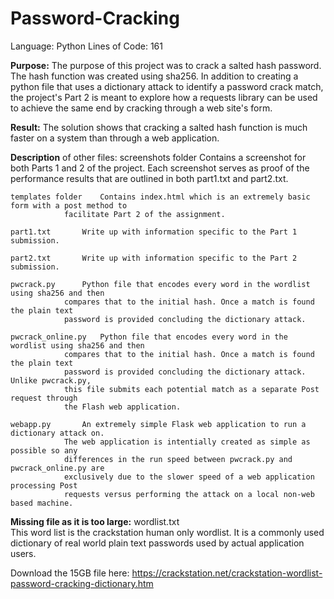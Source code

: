 # Password-Cracking
Language: Python
Lines of Code: 161

<b>Purpose:</b> The purpose of this project was to crack a salted hash password. The hash function was created using sha256.
In addition to creating a python file that uses a dictionary attack to identify a password crack match, the project's
Part 2 is meant to explore how a requests library can be used to achieve the same end by cracking through a web site's
form.

<b>Result:</b> The solution shows that cracking a salted hash function is much faster on a system than through a web
application.

<b>Description</b> of other files:
	screenshots folder	Contains a screenshot for both Parts 1 and 2 of the project. Each screenshot
				serves as proof of the performance results that are outlined in both part1.txt
				and part2.txt.

	templates folder	Contains index.html which is an extremely basic form with a post method to
				facilitate Part 2 of the assignment.

	part1.txt		Write up with information specific to the Part 1 submission.

	part2.txt		Write up with information specific to the Part 2 submission.

	pwcrack.py		Python file that encodes every word in the wordlist using sha256 and then
				compares that to the initial hash. Once a match is found the plain text
				password is provided concluding the dictionary attack.

	pwcrack_online.py	Python file that encodes every word in the wordlist using sha256 and then
				compares that to the initial hash. Once a match is found the plain text
				password is provided concluding the dictionary attack. Unlike pwcrack.py,
				this file submits each potential match as a separate Post request through
				the Flash web application.

	webapp.py		An extremely simple Flask web application to run a dictionary attack on.
				The web application is intentially created as simple as possible so any
				differences in the run speed between pwcrack.py and pwcrack_online.py are
				exclusively due to the slower speed of a web application processing Post
				requests versus performing the attack on a local non-web based machine.

<b>Missing file as it is too large:</b>
	wordlist.txt<br>		This word list is the crackstation human only wordlist. It is a commonly used
				dictionary of real world plain text passwords used by actual application users.
        
Download the 15GB file here: https://crackstation.net/crackstation-wordlist-password-cracking-dictionary.htm
